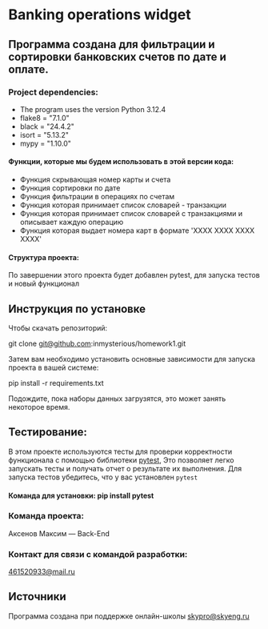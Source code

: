 # Banking operations widget
## Программа создана для фильтрации и сортировки банковских счетов по дате и оплате.
### Project dependencies:
- The program uses the version Python 3.12.4
- flake8 = "7.1.0"
- black = "24.4.2"
- isort = "5.13.2"
- mypy = "1.10.0"
#### Функции, которые мы будем использовать в этой версии кода: 
- Функция скрывающая номер карты и счета
- Функция сортировки по дате
- Функция фильтрации в операциях по счетам
- Функция которая принимает список словарей - транзакции
- Функция которая принимает список словарей с транзакциями и описывает каждую операцию
- Функция которая выдает номера карт в формате 'XXXX XXXX XXXX XXXX'
#### Структура проекта:
По завершении этого проекта будет добавлен pytest, для запуска тестов и новый функционал
## Инструкция по установке
Чтобы скачать репозиторий:

git clone git@github.com:inmysterious/homework1.git

Затем вам необходимо установить основные зависимости для запуска проекта в вашей системе:

pip install -r requirements.txt

Подождите, пока наборы данных загрузятся, это может занять некоторое время.
## Тестирование:
В этом проекте используются тесты для проверки корректности функционала с помощью библиотеки [pytest](https://docs.pytest.org/en/stable/), 
Это позволяет легко запускать тесты и получать отчет о результате их выполнения.
Для запуска тестов убедитесь, что у вас установлен `pytest` 

#### Команда для установки: pip install pytest
### Команда проекта:
Аксенов Максим — Back-End
### Контакт для связи с командой разработки:
461520933@mail.ru
## Источники 
Программа создана при поддержке онлайн-школы skypro@skyeng.ru 